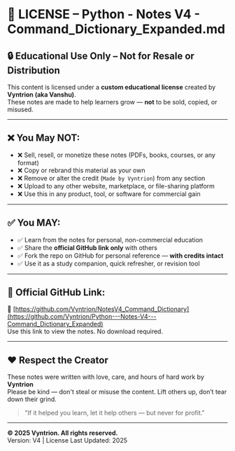 # 📄 LICENSE – Python - Notes V4 - Command_Dictionary_Expanded.md

## 🔒 Educational Use Only – Not for Resale or Distribution

This content is licensed under a **custom educational license** created by **Vyntrion (aka Vanshu)**.  
These notes are made to help learners grow — **not** to be sold, copied, or misused.

---

## ❌ You May NOT:
- ❌ Sell, resell, or monetize these notes (PDFs, books, courses, or any format)
- ❌ Copy or rebrand this material as your own
- ❌ Remove or alter the credit (`Made by Vyntrion`) from any section
- ❌ Upload to any other website, marketplace, or file-sharing platform
- ❌ Use this in any product, tool, or software for commercial gain

---

## ✅ You MAY:
- ✅ Learn from the notes for personal, non-commercial education
- ✅ Share the **official GitHub link only** with others
- ✅ Fork the repo on GitHub for personal reference — **with credits intact**
- ✅ Use it as a study companion, quick refresher, or revision tool

---

## 📂 Official GitHub Link:
📎 [https://github.com/Vyntrion/NotesV4_Command_Dictionary](https://github.com/Vyntrion/Python---Notes-V4---Command_Dictionary_Expanded)  
Use this link to view the notes. No download required.

---

## ❤️ Respect the Creator
These notes were written with love, care, and hours of hard work by **Vyntrion**  
Please be kind — don't steal or misuse the content. Lift others up, don’t tear down their grind.

> "If it helped you learn, let it help others — but never for profit."

---

**© 2025 Vyntrion. All rights reserved.**  
Version: V4 | License Last Updated: 2025
